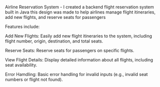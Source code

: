 Airline Reservation System -
I created a  backend flight reservation system built in Java this design was made to help airlines manage flight itineraries, add new flights, and reserve seats for passengers

Features include:

Add New Flights: Easily add new flight itineraries to the system, including flight number, origin, destination, and total seats.

Reserve Seats: Reserve seats for passengers on specific flights.

View Flight Details: Display detailed information about all flights, including seat availability.

Error Hamdling: Basic error handling for invalid inputs (e.g., invalid seat numbers or flight not found).
